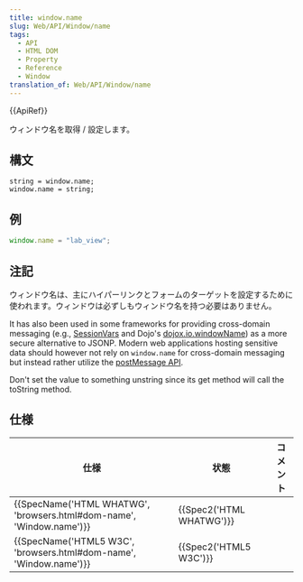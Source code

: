 ```yaml
---
title: window.name
slug: Web/API/Window/name
tags:
  - API
  - HTML DOM
  - Property
  - Reference
  - Window
translation_of: Web/API/Window/name
---
```

{{ApiRef}}

ウィンドウ名を取得 / 設定します。

## 構文

    string = window.name;
    window.name = string;

## 例

```js
window.name = "lab_view";
```

## 注記

ウィンドウ名は、主にハイパーリンクとフォームのターゲットを設定するために使われます。ウィンドウは必ずしもウィンドウ名を持つ必要はありません。

It has also been used in some frameworks for providing cross-domain messaging (e.g., [SessionVars](http://www.thomasfrank.se/sessionvars.html) and Dojo's [dojox.io.windowName](http://www.sitepen.com/blog/2008/07/22/windowname-transport/)) as a more secure alternative to JSONP. Modern web applications hosting sensitive data should however not rely on `window.name` for cross-domain messaging but instead rather utilize the [postMessage API](/ja/docs/Web/API/Window/postMessage).

Don't set the value to something unstring since its get method will call the toString method.

## 仕様

| 仕様                                                                                         | 状態                             | コメント |
| -------------------------------------------------------------------------------------------- | -------------------------------- | -------- |
| {{SpecName('HTML WHATWG', 'browsers.html#dom-name', 'Window.name')}} | {{Spec2('HTML WHATWG')}} |          |
| {{SpecName('HTML5 W3C', 'browsers.html#dom-name', 'Window.name')}}     | {{Spec2('HTML5 W3C')}}     |          |
